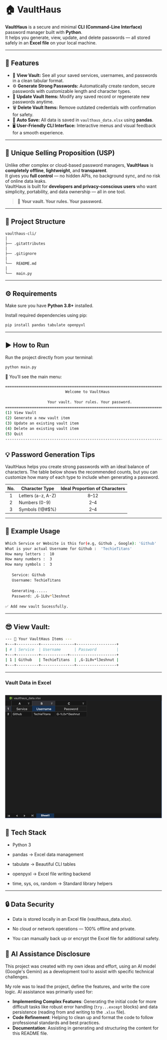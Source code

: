 # 🏠 VaultHaus 

**VaultHaus** is a secure and minimal **CLI (Command-Line Interface)** password manager built with **Python**.  
It helps you generate, view, update, and delete passwords — all stored safely in an **Excel file** on your local machine.

---

## 🚀 Features

- 🔐 **View Vault:** See all your saved services, usernames, and passwords in a clean tabular format.  
- ⚙️ **Generate Strong Passwords:** Automatically create random, secure passwords with customizable length and character types.  
- 🧱 **Update Vault Items:** Modify any saved record or regenerate new passwords anytime.  
- 🗑️ **Delete Vault Items:** Remove outdated credentials with confirmation for safety.  
- 💾 **Auto Save:** All data is saved in `vaulthaus_data.xlsx` using **pandas**.  
- 🖥️ **User-Friendly CLI Interface:** Interactive menus and visual feedback for a smooth experience.  

---

## 💎 Unique Selling Proposition (USP)

Unlike other complex or cloud-based password managers, **VaultHaus** is **completely offline**, **lightweight**, and **transparent**.  
It gives you **full control** — no hidden APIs, no background sync, and no risk of online data leaks.  
VaultHaus is built for **developers and privacy-conscious users** who want simplicity, portability, and data ownership — all in one tool.

> 🧠 **Your vault. Your rules. Your password.**

---

## 📂 Project Structure
 ```
vaulthaus-cli/
│
├── .gitattributes  
│
├── .gitignore  
│
└──  README.md
│
└──  main.py 
```


---

## ⚙️ Requirements

Make sure you have **Python 3.8+** installed.

Install required dependencies using pip:

```bash
pip install pandas tabulate openpyxl
```

---
 
## ▶️ How to Run

Run the project directly from your terminal:

```bash
python main.py
```

👀 You’ll see the main menu:

```bash
==========================================================================
                           Welcome to VaultHaus

                   Your vault. Your rules. Your password.
==========================================================================
(1) View Vault
(2) Generate a new vault item
(3) Update an existing vault item
(4) Delete an existing vault item
(5) Quit
--------------------------------------------------------------------------
```

## 💡 Password Generation Tips
 VaultHaus helps you create strong passwords with an ideal balance of characters. The table below shows the recommended counts, but you can customize how many of each type to include when generating a password.

 | No. | Character Type     | Ideal Proportion of Characters |
 |:---:|--------------------|:-----------------:|
 | 1   | Letters (a-z, A-Z) | 8–12              |
 | 2   | Numbers (0-9)      | 2–4               |
| 3   | Symbols (!@#$%)    | 2–4               |

---
## 🧠 Example Usage

```bash
Which Service or Website is this for(e.g, Github , Google): 'Github'
What is your actual Username for Github :  'TechieTitans'
How many letters :  10
How many numbers :  3
How many symbols :  3

   Service: Github
   Username: TechieTitans

   Generating......
   Password: ,G-1L0v*l3eshnut

✅ Add new vault Sucessfully.
```
---
## 😎 View Vault:

```bash
--- 🔐 Your VaultHaus Items ---
+---+----------+---------------+------------------+
| # | Service  | Username      | Password         |
+---+----------+------------+---------------------+
| 1 | Github   | TechieTitans  | ,G-1L0v*l3eshnut |
+---+----------+---------------+------------------+
```
---
### Vault Data in Excel

![VaultHaus Excel Preview](vaulthaus-cli/images/excel.png)
---
## 🧩 Tech Stack

- Python 3

- pandas → Excel data management

- tabulate → Beautiful CLI tables

- openpyxl → Excel file writing backend

- time, sys, os, random → Standard library helpers

---

## 🔒 Data Security

- Data is stored locally in an Excel file (vaulthaus_data.xlsx).

- No cloud or network operations — 100% offline and private.

- You can manually back up or encrypt the Excel file for additional safety.

## 🤖 AI Assistance Disclosure

This project was created with my own ideas and effort, using an AI model (Google's Gemini) as a development tool to assist with specific technical challenges.

My role was to lead the project, define the features, and write the core logic. AI assistance was primarily used for:

-   **Implementing Complex Features**: Generating the initial code for more difficult tasks like robust error handling (`try...except` blocks) and data persistence (reading from and writing to the `.xlsx` file).
-   **Code Refinement**: Helping to clean up and format the code to follow professional standards and best practices.
-   **Documentation**: Assisting in generating and structuring the content for this README file.
